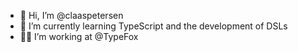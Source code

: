 - 👋 Hi, I’m @claaspetersen
- 🌱 I’m currently learning TypeScript and the development of DSLs
- 👨‍💻 I’m working at @TypeFox

<!---
claaspetersen/claaspetersen is a ✨ special ✨ repository because its `README.md` (this file) appears on your GitHub profile.
You can click the Preview link to take a look at your changes.
--->
